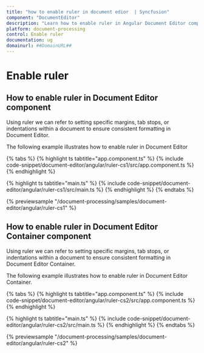 ```yaml
---
title: "how to enable ruler in document edior  | Syncfusion"
component: "DocumentEditor"
description: "Learn how to enable ruler in Angular Document Editor component."
platform: document-processing
control: Enable ruler
documentation: ug
domainurl: ##DomainURL##
---
```


# Enable ruler

## How to enable ruler in Document Editor component

Using ruler we can refer to setting specific margins, tab stops, or indentations within a document to ensure consistent formatting in Document Editor.

The following example illustrates how to enable ruler in Document Editor

{% tabs %}
{% highlight ts tabtitle="app.component.ts" %}
{% include code-snippet/document-editor/angular/ruler-cs1/src/app.component.ts %}
{% endhighlight %}

{% highlight ts tabtitle="main.ts" %}
{% include code-snippet/document-editor/angular/ruler-cs1/src/main.ts %}
{% endhighlight %}
{% endtabs %}
  
{% previewsample "/document-processing/samples/document-editor/angular/ruler-cs1" %}

## How to enable ruler in Document Editor Container component

Using ruler we can refer to setting specific margins, tab stops, or indentations within a document to ensure consistent formatting in Document Editor Container.

The following example illustrates how to enable ruler in Document Editor Container.

{% tabs %}
{% highlight ts tabtitle="app.component.ts" %}
{% include code-snippet/document-editor/angular/ruler-cs2/src/app.component.ts %}
{% endhighlight %}

{% highlight ts tabtitle="main.ts" %}
{% include code-snippet/document-editor/angular/ruler-cs2/src/main.ts %}
{% endhighlight %}
{% endtabs %}
  
{% previewsample "/document-processing/samples/document-editor/angular/ruler-cs2" %}